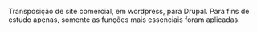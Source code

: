 Transposição de site comercial, em wordpress, para Drupal.
Para fins de estudo apenas, somente as funções mais essenciais foram aplicadas.

